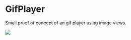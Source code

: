 GifPlayer
===============================

Small proof of concept of an gif player using image views.

<img src="./2020-01-10&#32;11.18.26.gif" />
